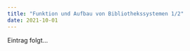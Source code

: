 ```yaml
---
title: "Funktion und Aufbau von Bibliothekssystemen 1/2"
date: 2021-10-01
---
```


Eintrag folgt...
